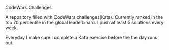 CodeWars Challenges.


A repository filled with CodeWars challenges(Kata). Currently ranked in the top 70 percentile in the global leaderboard. I push at least 5 solutions every week.



Everyday I make sure I complete a Kata exercise before the the day runs out.
